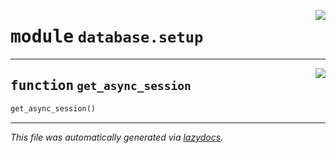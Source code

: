 <!-- markdownlint-disable -->

<a href="../../backend/src/database/setup.py#L0"><img align="right" style="float:right;" src="https://img.shields.io/badge/-source-cccccc?style=flat-square"></a>

# <kbd>module</kbd> `database.setup`





---

<a href="../../backend/src/database/setup.py#L27"><img align="right" style="float:right;" src="https://img.shields.io/badge/-source-cccccc?style=flat-square"></a>

## <kbd>function</kbd> `get_async_session`

```python
get_async_session()
```








---

_This file was automatically generated via [lazydocs](https://github.com/ml-tooling/lazydocs)._
